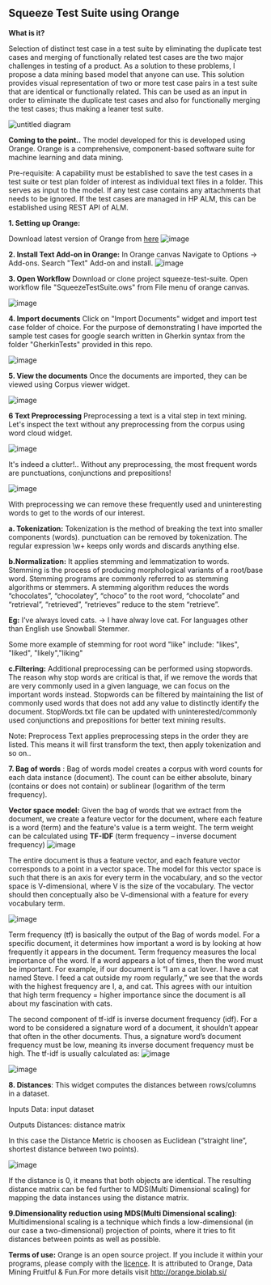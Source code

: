
## **Squeeze Test Suite using Orange**

**What is it?**

Selection of distinct test case in a test suite by eliminating the duplicate test cases and merging of functionally related test cases are the two major challenges in testing of a product. As a solution to these problems, I propose a data mining based model that anyone can use. This solution provides visual representation of two or more test case pairs in a test suite that are identical or functionally related. This can be used as an input in order to eliminate the duplicate test cases and also for functionally merging the test cases; thus making a leaner test suite.

![untitled diagram](https://user-images.githubusercontent.com/4659907/53282506-7c195800-375e-11e9-8c13-3241711c6bde.jpg)

**Coming to the point..**
The model developed for this is developed using Orange. Orange is a comprehensive, component-based software suite for machine learning and data mining.

Pre-requisite:
A capability must be established to save the test cases in a test suite or test plan folder of interest as individual text files in a folder. This serves as input to the model. If any test case contains any attachments that needs to be ignored. If the test cases are managed in HP ALM, this can be established using REST API of ALM.

**1. Setting up Orange:**

Download latest version of Orange from [here]( https://orange.biolab.si/download/)
![image](https://user-images.githubusercontent.com/4659907/48974700-3e386500-f085-11e8-8d69-6dbe96baa3a1.png)

**2. Install Text Add-on in Orange:**
In Orange canvas Navigate to Options -> Add-ons. Search "Text" Add-on and install.
![image](https://user-images.githubusercontent.com/4659907/48977956-89289b80-f0ca-11e8-80bc-d300ee3fdbb8.png)


**3. Open Workflow**
Download or clone project squeeze-test-suite. Open workflow file "SqueezeTestSuite.ows" from File menu of orange canvas.

![image](https://user-images.githubusercontent.com/4659907/48978565-05bf7800-f0d3-11e8-9f25-801fd28ba6b7.png)


**4. Import documents**
Click on "Import Documents" widget and import test case folder of choice. For the purpose of demonstrating I have imported the sample test cases for google search written in Gherkin syntax from the folder "GherkinTests" provided in this repo.

![image](https://user-images.githubusercontent.com/4659907/49338041-0dd36680-f643-11e8-9cec-7c4383d6ae5f.png)

**5. View the documents**
Once the documents are imported, they can be viewed using Corpus viewer widget.

![image](https://user-images.githubusercontent.com/4659907/49342553-da183100-f682-11e8-94a5-80a93124e3ee.png)

**6 Text Preprocessing**
Preprocessing a text is a vital step in text mining. Let's inspect the  text without any preprocessing from the corpus using word cloud widget.


![image](https://user-images.githubusercontent.com/4659907/49342606-ae497b00-f683-11e8-959a-82a971a29617.png)

It's indeed a clutter!.. Without any preprocessing, the most frequent words are punctuations, conjunctions and prepositions!

![image](https://user-images.githubusercontent.com/4659907/49342754-15b3fa80-f685-11e8-80bf-3ced2fb3eebb.png)

With preprocessing we can remove these frequently used and uninteresting words to get to the words of our interest.

**a. Tokenization:** Tokenization is the method of breaking the text into smaller components (words). punctuation can be removed by tokenization. The regular expression \w+ keeps only words and discards anything else.

**b.Normalization:** It applies stemming and lemmatization to words. Stemming is the process of producing morphological variants of a root/base word. Stemming programs are commonly referred to as stemming algorithms or stemmers. A stemming algorithm reduces the words “chocolates”, “chocolatey”, “choco” to the root word, “chocolate” and “retrieval”, “retrieved”, “retrieves” reduce to the stem “retrieve”.

**Eg:** I’ve always loved cats. → I have alway love cat. For languages other than English use Snowball Stemmer. 

Some more example of stemming for root word "like" include:
"likes", "liked", "likely","liking"

**c.Filtering:** Additional preprocessing can be performed using stopwords.  The reason why stop words are critical is that, if we remove the words that are very commonly used in a given language, we can focus on the important words instead. Stopwords can be filtered by maintaining the list of commonly used words that does not add any value to distinctly identify the document.
StopWords.txt file can be updated with uninterested/commonly used conjunctions and  prepositions for better text mining results.


Note: Preprocess Text applies preprocessing steps in the order they are listed. This means it will first transform the text, then apply tokenization and so on..

**7. Bag of words** :
Bag of words model creates a corpus with word counts for each data instance (document). The count can be either absolute, binary (contains or does not contain) or sublinear (logarithm of the term frequency). 

**Vector space model:** Given the bag of words that we extract from the document, we create a feature vector for the document, where each feature is a word (term) and the feature's value is a term weight. The term weight can be calculated using **TF-IDF** (term frequency – inverse document frequency)
![image](https://user-images.githubusercontent.com/4659907/55291768-61db3580-5400-11e9-8c39-2ec5399d2972.png)

The entire document is thus a feature vector, and each feature vector corresponds to a point in a vector space. The model for this vector space is such that there is an axis for every term in the vocabulary, and so the vector space is V-dimensional, where V is the size of the vocabulary. The vector should then conceptually also be V-dimensional with a feature for every vocabulary term. 


![image](https://user-images.githubusercontent.com/4659907/55292212-6f46ee80-5405-11e9-8ec4-a291f3e11bdf.png)

Term frequency (tf) is basically the output of the Bag of words model. For a specific document, it determines how important a word is by looking at how frequently it appears in the document. Term frequency measures the local importance of the word. If a word appears a lot of times, then the word must be important. For example, if our document is  “I am a cat lover. I have a cat named Steve. I feed a cat outside my room regularly,” we see that the words with the highest frequency are I, a, and cat. This agrees with our intuition that high term frequency = higher importance since the document is all about my fascination with cats.

The second component of tf-idf is inverse document frequency (idf). For a word to be considered a signature word of a document, it shouldn’t appear that often in the other documents. Thus, a signature word’s document frequency must be low, meaning its inverse document frequency must be high. The tf-idf is usually calculated as:
![image](https://user-images.githubusercontent.com/4659907/55291604-d52f7800-53fd-11e9-9766-dff61e6f72f8.png)

![image](https://user-images.githubusercontent.com/4659907/55291586-98fc1780-53fd-11e9-8919-f4b1eeb99b7e.png)

**8. Distances**:
This widget computes the distances between rows/columns in a dataset.

Inputs
Data: input dataset

Outputs
Distances: distance matrix

In this case the Distance Metric is choosen as Euclidean (“straight line”, shortest distance between two points).

![image](https://user-images.githubusercontent.com/4659907/55292112-4114df00-5404-11e9-850d-b68d7ac662a9.png)

If the distance is 0, it means that both objects are identical. The resulting distance matrix can be fed further to MDS(Multi Dimensional scaling) for mapping the data instances using the distance matrix.

**9.Dimensionality reduction using MDS(Multi Dimensional scaling)**:
Multidimensional scaling is a technique which finds a low-dimensional (in our case a two-dimensional) projection of points, where it tries to fit distances between points as well as possible.




**Terms of use:**
Orange is an open source project. If you include it within your programs, please comply with the [licence](https://orange.biolab.si/license/). It is attributed to  Orange, Data Mining Fruitful & Fun.For more details visit http://orange.biolab.si/



